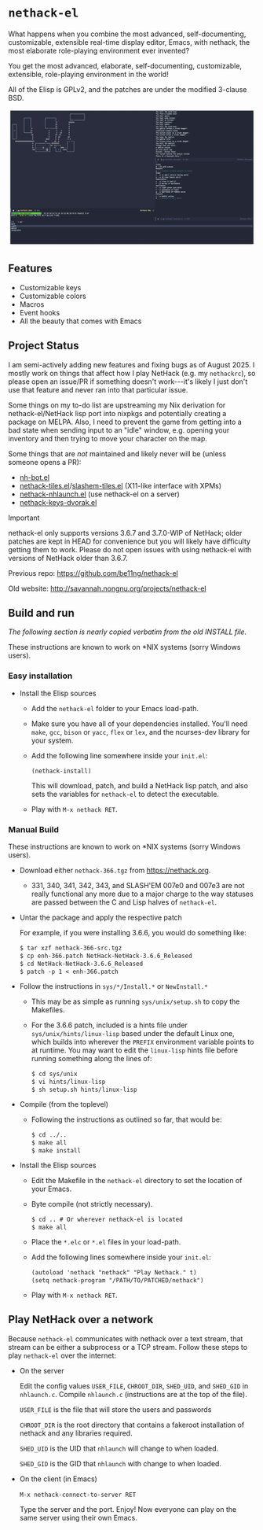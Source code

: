 # `nethack-el`

What happens when you combine the most advanced, self-documenting, customizable,
extensible real-time display editor, Emacs, with nethack, the most elaborate
role-playing environment ever invented?

You get the most advanced, elaborate, self-documenting, customizable,
extensible, role-playing environment in the world!

All of the Elisp is GPLv2, and the patches are under the modified 3-clause BSD.

![](./images/screenshot.png)

## Features

* Customizable keys
* Customizable colors
* Macros
* Event hooks
* All the beauty that comes with Emacs

## Project Status
I am semi-actively adding new features and fixing bugs as of August 2025.
I mostly work on things that affect how I play NetHack (e.g. my `nethackrc`), so please open an issue/PR if something doesn't work---it's likely I just don't use that feature and never ran into that particular issue.

Some things on my to-do list are upstreaming my Nix derivation for nethack-el/NetHack lisp port into nixpkgs and potentially creating a package on MELPA.
Also, I need to prevent the game from getting into a bad state when sending input to an "idle" window, e.g. opening your inventory and then trying to move your character on the map.

Some things that are _not_ maintained and likely never will be (unless someone opens a PR):
- [nh-bot.el](./nh-bot.el)
- [nethack-tiles.el](./nethack-tiles.el)/[slashem-tiles.el](./slashem-tiles.el) (X11-like interface with XPMs)
- [nethack-nhlaunch.el](./nethack-nhlaunch.el) (use nethack-el on a server)
- [nethack-keys-dvorak.el](./nethack-keys-dvorak.el)

> [!IMPORTANT]
> nethack-el only supports versions 3.6.7 and 3.7.0-WIP of NetHack; older patches are kept in HEAD for convenience but you will likely have difficulty getting them to work.
> Please do not open issues with using nethack-el with versions of NetHack older than 3.6.7.


Previous repo: <https://github.com/be11ng/nethack-el>

Old website: <http://savannah.nongnu.org/projects/nethack-el>

## Build and run

*The following section is nearly copied verbatim from the old INSTALL file.*

These instructions are known to work on \*NIX systems (sorry Windows users).

### Easy installation

* Install the Elisp sources

  * Add the `nethack-el` folder to your Emacs load-path.

  * Make sure you have all of your dependencies installed.  You'll need `make`,
    `gcc`, `bison` or `yacc`, `flex` or `lex`, and the ncurses-dev library for
    your system.

  * Add the following line somewhere inside your `init.el`:

    ```elisp
    (nethack-install)
    ```

    This will download, patch, and build a NetHack lisp patch, and also sets the
    variables for `nethack-el` to detect the executable.

  * Play with `M-x nethack RET`.

### Manual Build

These instructions are known to work on \*NIX systems (sorry Windows users).

* Download either `nethack-366.tgz` from <https://nethack.org>.

  * 331, 340, 341, 342, 343, and SLASH'EM 007e0 and 007e3 are not really
    functional any more due to a major charge to the way statuses are passed
    between the C and Lisp halves of `nethack-el`.

* Untar the package and apply the respective patch

  For example, if you were installing 3.6.6, you would do something like:

  ```
  $ tar xzf nethack-366-src.tgz
  $ cp enh-366.patch NetHack-NetHack-3.6.6_Released
  $ cd NetHack-NetHack-3.6.6_Released
  $ patch -p 1 < enh-366.patch
  ```

* Follow the instructions in `sys/*/Install.*` or `NewInstall.*`

  * This may be as simple as running `sys/unix/setup.sh` to copy the Makefiles.

  * For the 3.6.6 patch, included is a hints file under
    `sys/unix/hints/linux-lisp` based under the default Linux one, which builds
    into wherever the `PREFIX` environment variable points to at runtime.  You
    may want to edit the `linux-lisp` hints file before running something along
    the lines of:

    ```
    $ cd sys/unix
    $ vi hints/linux-lisp
    $ sh setup.sh hints/linux-lisp
    ```

* Compile (from the toplevel)

  * Following the instructions as outlined so far, that would be:

    ```
    $ cd ../..
    $ make all
    $ make install
    ```

* Install the Elisp sources

  * Edit the Makefile in the `nethack-el` directory to set the location of your
    Emacs.

  * Byte compile (not strictly necessary).

    ```
    $ cd .. # Or wherever nethack-el is located
    $ make all
    ```

  * Place the `*.elc` or `*.el` files in your load-path.

  * Add the following lines somewhere inside your `init.el`:

    ```elisp
    (autoload 'nethack "nethack" "Play Nethack." t)
    (setq nethack-program "/PATH/TO/PATCHED/nethack")
    ```

  * Play with `M-x nethack RET`.

## Play NetHack over a network

Because `nethack-el` communicates with nethack over a text stream, that
stream can be either a subprocess or a TCP stream. Follow these steps
to play `nethack-el` over the internet:

* On the server

  Edit the config values `USER_FILE`, `CHROOT_DIR`, `SHED_UID`, and `SHED_GID`
  in `nhlaunch.c`. Compile `nhlaunch.c` (instructions are at the top of the
  file).

  `USER_FILE` is the file that will store the users and passwords

  `CHROOT_DIR` is the root directory that contains a fakeroot installation of
  nethack and any libraries required.

  `SHED_UID` is the UID that `nhlaunch` will change to when loaded.

  `SHED_GID` is the GID that `nhlaunch` with change to when loaded.

* On the client (in Emacs)

  `M-x nethack-connect-to-server RET`

  Type the server and the port. Enjoy! Now everyone can play on the same server
  using their own Emacs.
